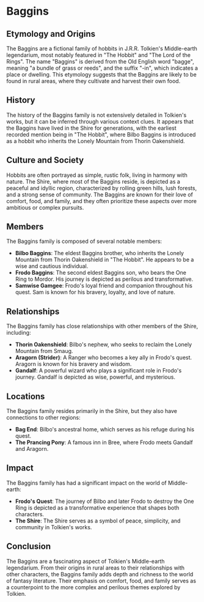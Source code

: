 # Baggins
## Etymology and Origins

The Baggins are a fictional family of hobbits in J.R.R. Tolkien's Middle-earth legendarium, most notably featured in "The Hobbit" and "The Lord of the Rings". The name "Baggins" is derived from the Old English word "bagge", meaning "a bundle of grass or reeds", and the suffix "-in", which indicates a place or dwelling. This etymology suggests that the Baggins are likely to be found in rural areas, where they cultivate and harvest their own food.

## History

The history of the Baggins family is not extensively detailed in Tolkien's works, but it can be inferred through various context clues. It appears that the Baggins have lived in the Shire for generations, with the earliest recorded mention being in "The Hobbit", where Bilbo Baggins is introduced as a hobbit who inherits the Lonely Mountain from Thorin Oakenshield.

## Culture and Society

Hobbits are often portrayed as simple, rustic folk, living in harmony with nature. The Shire, where most of the Baggins reside, is depicted as a peaceful and idyllic region, characterized by rolling green hills, lush forests, and a strong sense of community. The Baggins are known for their love of comfort, food, and family, and they often prioritize these aspects over more ambitious or complex pursuits.

## Members

The Baggins family is composed of several notable members:

* **Bilbo Baggins**: The eldest Baggins brother, who inherits the Lonely Mountain from Thorin Oakenshield in "The Hobbit". He appears to be a wise and cautious individual.
* **Frodo Baggins**: The second eldest Baggins son, who bears the One Ring to Mordor. His journey is depicted as perilous and transformative.
* **Samwise Gamgee**: Frodo's loyal friend and companion throughout his quest. Sam is known for his bravery, loyalty, and love of nature.

## Relationships

The Baggins family has close relationships with other members of the Shire, including:

* **Thorin Oakenshield**: Bilbo's nephew, who seeks to reclaim the Lonely Mountain from Smaug.
* **Aragorn (Strider)**: A Ranger who becomes a key ally in Frodo's quest. Aragorn is known for his bravery and wisdom.
* **Gandalf**: A powerful wizard who plays a significant role in Frodo's journey. Gandalf is depicted as wise, powerful, and mysterious.

## Locations

The Baggins family resides primarily in the Shire, but they also have connections to other regions:

* **Bag End**: Bilbo's ancestral home, which serves as his refuge during his quest.
* **The Prancing Pony**: A famous inn in Bree, where Frodo meets Gandalf and Aragorn.

## Impact

The Baggins family has had a significant impact on the world of Middle-earth:

* **Frodo's Quest**: The journey of Bilbo and later Frodo to destroy the One Ring is depicted as a transformative experience that shapes both characters.
* **The Shire**: The Shire serves as a symbol of peace, simplicity, and community in Tolkien's works.

## Conclusion

The Baggins are a fascinating aspect of Tolkien's Middle-earth legendarium. From their origins in rural areas to their relationships with other characters, the Baggins family adds depth and richness to the world of fantasy literature. Their emphasis on comfort, food, and family serves as a counterpoint to the more complex and perilous themes explored by Tolkien.